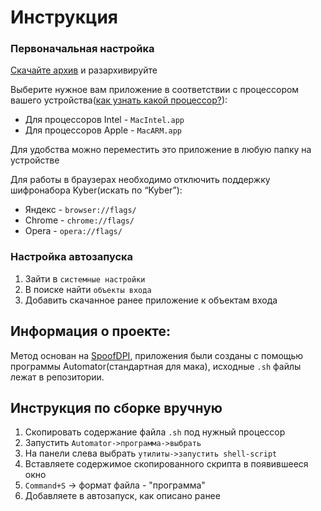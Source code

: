 # Инструкция
### Первоначальная настройка
[Скачайте архив](https://github.com/maxletsplay1/BB-DPI-Mac/archive/refs/heads/main.zip) и разархивируйте 

Выберите нужное вам приложение в соответствии с процессором вашего устройства([как узнать какой процессор?](https://support.apple.com/ru-ru/116943)):
- Для процессоров Intel - `MacIntel.app`
- Для процессоров Apple - `MacARM.app`

Для удобства можно переместить это приложение в любую папку на устройстве

Для работы в браузерах необходимо отключить поддержку шифронабора Kyber(искать по “Kyber”):
- Яндекс - `browser://flags/`
- Chrome - `chrome://flags/`
- Opera - `opera://flags/`
### Настройка автозапуска
1) Зайти в `системные настройки`
2) В поиске найти `объекты входа`
3) Добавить скачанное ранее приложение к объектам входа

## Информация о проекте:
Метод основан на [SpoofDPI](https://github.com/xvzc/SpoofDPI), приложения были созданы с помощью программы Automator(стандартная для мака), исходные `.sh` файлы лежат в репозитории.

## Инструкция по сборке вручную
1) Скопировать содержание файла `.sh` под нужный процессор
2) Запустить `Automator->программа->выбрать`
3) На панели слева выбрать `утилиты->запустить shell-script`
4) Вставляете содержимое скопированного скрипта в появившееся окно
5) `Command+S` -> формат файла - "программа"
6) Добавляете в автозапуск, как описано ранее




